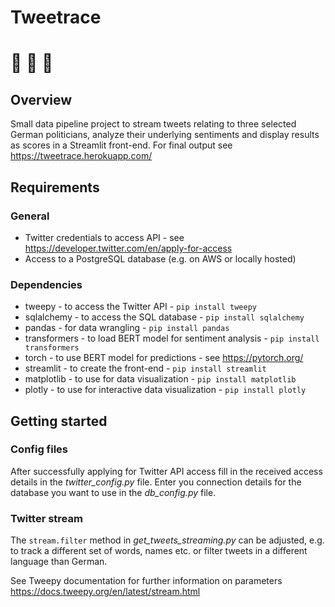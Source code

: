 # Tweetrace
# 🏁 🏁 🏁
## Overview
Small data pipeline project to stream tweets relating to three selected German politicians, analyze their underlying sentiments and display results as scores in a Streamlit front-end. For final output see https://tweetrace.herokuapp.com/

## Requirements
### General
- Twitter credentials to access API - see https://developer.twitter.com/en/apply-for-access
- Access to a PostgreSQL database (e.g. on AWS or locally hosted)
### Dependencies
- tweepy - to access the Twitter API - `pip install tweepy`
- sqlalchemy - to access the SQL database - `pip install sqlalchemy`
- pandas - for data wrangling - `pip install pandas`
- transformers - to load BERT model for sentiment analysis - `pip install transformers`
- torch - to use BERT model for predictions - see https://pytorch.org/ 
- streamlit - to create the front-end - `pip install streamlit`
- matplotlib - to use for data visualization - `pip install matplotlib`
- plotly - to use for interactive data visualization - `pip install plotly`

## Getting started

### Config files
After successfully applying for Twitter API access fill in the received access details in the *twitter_config.py* file.
Enter you connection details for the database you want to use in the *db_config.py* file.

### Twitter stream
The `stream.filter` method in *get_tweets_streaming.py* can be adjusted, e.g. to track a different set of words, names etc. or filter tweets in a different language than German. 

See Tweepy documentation for further information on parameters https://docs.tweepy.org/en/latest/stream.html
